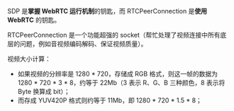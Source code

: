 SDP 是**掌握 WebRTC 运行机制**的钥匙，而 RTCPeerConnection 是**使用 WebRTC** 的钥匙。

RTCPeerConnection 是一个功能超强的 socket（帮忙处理了视频连接中所有底层的问题，例如音视频编码解码、保证视频质量）。

视频大小计算：

- 如果视频的分辨率是 1280 * 720，存储成 RGB 格式，则这一帧的数据为 1280 * 720 * 3 * 8，约等于 22Mb（3 表示 R、G、B 三种颜色，8 表示将 Byte 换算成 bit）；
- 而存成 YUV420P 格式则约等于 11Mb，即 1280 * 720 * 1.5 * 8；

